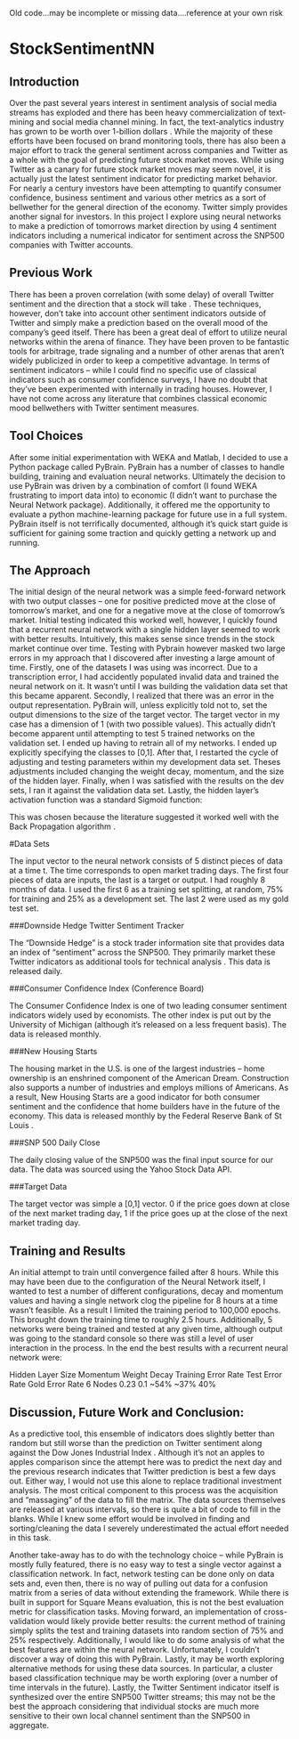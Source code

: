 Old code...may be incomplete or missing data....reference at your own risk

StockSentimentNN
================
Introduction
----------------

  Over the past several years interest in sentiment analysis of social media streams has exploded and there has been heavy commercialization of text-mining and social media channel mining. In fact, the text-analytics industry has grown to be worth over 1-billion dollars . While the majority of these efforts have been focused on brand monitoring tools, there has also been a major effort to track the general sentiment across companies and Twitter as a whole with the goal of predicting future stock market moves.
	While using Twitter as a canary for future stock market moves may seem novel, it is actually just the latest sentiment indicator for predicting market behavior. For nearly a century investors have been attempting to quantify consumer confidence, business sentiment and various other metrics as a sort of bellwether for the general direction of the economy. Twitter simply provides another signal for investors.
	In this project I explore using neural networks to make a prediction of tomorrows market direction by using 4 sentiment indicators including a numerical indicator for sentiment across the SNP500 companies with Twitter accounts.

Previous Work
----------------

There has been a proven correlation (with some delay) of overall Twitter sentiment and the direction that a stock will take . These techniques, however, don’t take into account other sentiment indicators outside of Twitter and simply make a prediction based on the overall mood of the company’s geed itself. 
There has been a great deal of effort to utilize neural networks within the arena of finance.  They have been proven to be fantastic tools for arbitrage, trade signaling and a number of other arenas that aren’t widely publicized in order to keep a competitive advantage. In terms of sentiment indicators – while I could find no specific use of classical indicators such as consumer confidence surveys, I have no doubt that they’ve been experimented with internally in trading houses. However, I have not come across any literature that combines classical economic mood bellwethers with Twitter sentiment measures.



Tool Choices
----------------

After some initial experimentation with WEKA and Matlab, I decided to use a Python package called PyBrain. PyBrain has a number of classes to handle building, training and evaluation neural networks. Ultimately the decision to use PyBrain was driven by a combination of comfort (I found WEKA frustrating to import data into) to economic (I didn’t want to purchase the Neural Network package). Additionally, it offered me the opportunity to evaluate a python machine-learning package for future use in a full system.
PyBrain itself is not terrifically documented, although it’s quick start guide is sufficient for gaining some traction and quickly getting a network up and running. 

The Approach
----------------

The initial design of the neural network was a simple feed-forward network with two output classes – one for positive predicted move at the close of tomorrow’s market, and one for a negative move at the close of tomorrow’s market. Initial testing indicated this worked well, however, I quickly found that a recurrent neural network with a single hidden layer seemed to work with better results. Intuitively, this makes sense since trends in the stock market continue over time. Testing with Pybrain however masked two large errors in my approach that I discovered after investing a large amount of time.
Firstly, one of the datasets I was using was incorrect. Due to a transcription error, I had accidently populated invalid data and trained the neural network on it. It wasn’t until I was building the validation data set that this became apparent. Secondly, I realized that there was an error in the output representation. PyBrain will, unless explicitly told not to, set the output dimensions to the size of the target vector. The target vector in my case has a dimension of 1 (with two possible values). This actually didn’t become apparent until attempting to test 5 trained networks on the validation set. I ended up having to retrain all of my networks.
I ended up explicitly specifying the classes to [0,1].  After that, I restarted the cycle of adjusting and testing parameters within my development data set. Theses adjustments included changing the weight decay, momentum,  and the size of the hidden layer. Finally, when I was satisfied with the results on the dev sets, I ran it against the validation data set.
Lastly, the hidden layer’s activation function was a standard Sigmoid function:
 
This was chosen because the literature suggested it worked well with the Back Propagation algorithm .

#Data Sets
	
The input vector to the neural network consists of 5 distinct pieces of data at a time t. The time corresponds to open market trading days. The first four pieces of data are inputs, the last is a target or output.  I had roughly 8 months of data. I used the first 6 as a training set splitting, at random, 75% for training and 25% as a development set. The last 2 were used as my gold test set.

###Downside Hedge Twitter Sentiment Tracker


The “Downside Hedge” is a stock trader information site that provides data an index of “sentiment” across the SNP500. They primarily market these Twitter indicators as additional tools for technical analysis . This data is released daily.

###Consumer Confidence Index (Conference Board)

The Consumer Confidence Index is one of two leading consumer sentiment indicators widely used by economists. The other index is put out by the University of Michigan (although it’s released on a less frequent basis).  The data is released monthly.

###New Housing Starts

The housing market in the U.S. is one of the largest industries – home ownership is an enshrined component of the American Dream. Construction also supports a number of industries and employs millions of Americans. As a result, New Housing Starts are a good indicator for both consumer sentiment and the confidence that home builders have in the future of the economy.  This data is released monthly by the Federal Reserve Bank of St Louis .

###SNP 500 Daily Close

The daily closing value of the SNP500 was the final input source for our data. The data was sourced using the Yahoo Stock Data API.

###Target Data

The target vector was simple a [0,1] vector.  0 if the price goes down at close of the next market trading day, 1 if the price goes up at the close of the next market trading day.

Training and Results
----------------

An initial attempt to train until convergence failed after 8 hours.  While this may have been due to the configuration of the Neural Network itself, I wanted to test a number of different configurations, decay and momentum values and having a single network clog the pipeline for 8 hours at a time wasn’t feasible.  As a result I limited the training period to 100,000 epochs.  This brought down the training time to roughly 2.5 hours. Additionally, 5 networks were being trained and tested at any given time, although output was going to the standard console so there was still a level of user interaction in the process.
In the end the best results with a recurrent neural network were: 

Hidden Layer Size	Momentum	Weight Decay	Training Error Rate	Test Error Rate	Gold Error Rate
6 Nodes	0.23	0.1	~54%	~37%	40%

Discussion, Future Work and Conclusion:
-----------------

As a predictive tool, this ensemble of indicators does slightly better than random but still worse than the prediction on Twitter sentiment along against the Dow Jones Industrial Index .  Although it’s not an apples to apples comparison since the attempt here was to predict the next day and the previous research indicates that Twitter prediction is best a few days out. Either way, I would not use this alone to replace traditional investment analysis.
The most critical component to this process was the acquisition and “massaging” of the data to fill the matrix. The data sources themselves are released at various intervals, so there is quite a bit of code to fill in the blanks. While I knew some effort would be involved in finding and sorting/cleaning the data I severely underestimated the actual effort needed in this task.  
  
Another take-away has to do with the technology choice – while PyBrain is mostly fully featured, there is no easy way to test a single vector against a classification network. In fact, network testing can be done only on data sets and, even then, there is no way of pulling out data for a confusion matrix from a series of data without extending the framework.  While there is built in support for Square Means evaluation, this is not the best evaluation metric for classification tasks. 
Moving forward, an implementation of cross-validation would likely provide better results: the current method of training simply splits the test and training datasets into random section of 75% and 25% respectively. Additionally, I would like to do some analysis of what the best features are within the neural network. Unfortunately, I couldn’t discover a way of doing this with PyBrain.
Lastly, it may be worth exploring alternative methods for using these data sources. In particular, a cluster based classification technique may be worth exploring (over a number of time intervals in the future). Lastly, the Twitter Sentiment indicator itself is synthesized over the entire SNP500 Twitter streams; this may not be the best the approach considering that individual stocks are much more sensitive to their own local channel sentiment than the SNP500 in aggregate.  
